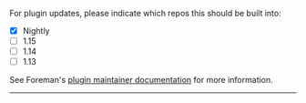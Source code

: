 For plugin updates, please indicate which repos this should be built into:

* [x] Nightly
* [ ] 1.15
* [ ] 1.14
* [ ] 1.13

See Foreman's [plugin maintainer documentation](http://projects.theforeman.org/projects/foreman/wiki/How_to_Create_a_Plugin#Release-strategies) for more information.

---
